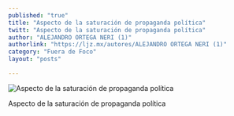 ```yaml
---
published: "true"
title: "Aspecto de la saturación de propaganda política"
twitt: "Aspecto de la saturación de propaganda política"
author: "ALEJANDRO ORTEGA NERI (1)"
authorlink: "https://ljz.mx/autores/ALEJANDRO ORTEGA NERI (1)"
category: "Fuera de Foco"
layout: "posts"

---
```


![Aspecto de la saturación de propaganda política](http://i.imgur.com/Dijefsrm.jpg)

Aspecto de la saturación de propaganda política
